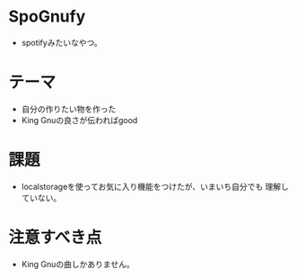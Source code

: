 # SpoGnufy
- spotifyみたいなやつ。

# テーマ
- 自分の作りたい物を作った
- King Gnuの良さが伝わればgood

# 課題
- localstorageを使ってお気に入り機能をつけたが、いまいち自分でも
理解していない。

# 注意すべき点
- King Gnuの曲しかありません。
